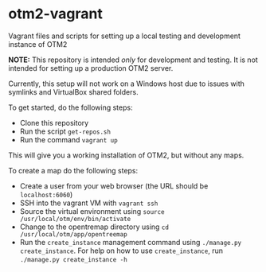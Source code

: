 otm2-vagrant
============

Vagrant files and scripts for setting up a local testing and development instance of OTM2

__NOTE:__ This repository is intended _only_ for development and testing.  It is not intended for setting up a production OTM2 server.

Currently, this setup will not work on a Windows host due to issues with symlinks and VirtualBox shared folders.

To get started, do the following steps:

 - Clone this repository
 - Run the script `get-repos.sh`
 - Run the command `vagrant up`
 
This will give you a working installation of OTM2, but without any maps.

To create a map do the following steps:

 - Create a user from your web browser (the URL should be `localhost:6060`)
 - SSH into the vagrant VM with `vagrant ssh`
 - Source the virtual environment using `source /usr/local/otm/env/bin/activate`
 - Change to the opentremap directory using `cd /usr/local/otm/app/opentreemap`
 - Run the `create_instance` management command using `./manage.py create_instance`.  For help on how to use `create_instance`, run `./manage.py create_instance -h`

